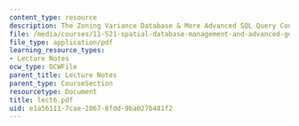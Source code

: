 ```yaml
---
content_type: resource
description: The Zoning Variance Database & More Advanced SQL Query Construction Techniques
file: /media/courses/11-521-spatial-database-management-and-advanced-geographic-information-systems-spring-2003/e1a561117cae28678fdd9ba027b481f2_lect6.pdf
file_type: application/pdf
learning_resource_types:
- Lecture Notes
ocw_type: OCWFile
parent_title: Lecture Notes
parent_type: CourseSection
resourcetype: Document
title: lect6.pdf
uid: e1a56111-7cae-2867-8fdd-9ba027b481f2
---
```

